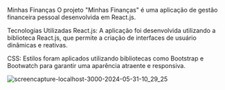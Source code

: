 Minhas Finanças
O projeto "Minhas Finanças" é uma aplicação de gestão financeira pessoal desenvolvida em React.js.

Tecnologias Utilizadas
React.js: A aplicação foi desenvolvida utilizando a biblioteca React.js, que permite a criação de interfaces de usuário dinâmicas e reativas.

CSS: Estilos foram aplicados utilizando bibliotecas como Bootstrap e Bootwatch para garantir uma aparência atraente e responsiva.

![screencapture-localhost-3000-2024-05-31-10_29_25](https://github.com/waysterMelo/Minhas-Financas-React.js/assets/57998761/cace4095-3f51-47fc-a26d-9e2d006406d7)
